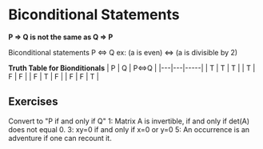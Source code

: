 # Biconditional Statements
**P => Q is not the same as Q => P**

Biconditional statements P <=> Q
ex:
(a is even) <=> (a is divisible by 2)

**Truth Table for Bionditionals**
| P | Q | P<=>Q |
|---|---|-----|
| T | T | T   |
| T | F | F  |
| F | T | F   |
| F | F | T   |

## Exercises 
Convert to "P if and only if Q"
1: Matrix A is invertible, if and only if det(A) does not equal 0.
3: xy=0 if and only if x=0 or y=0
5: An occurrence is an adventure if one can recount it. 